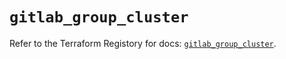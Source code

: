 # `gitlab_group_cluster`

Refer to the Terraform Registory for docs: [`gitlab_group_cluster`](https://registry.terraform.io/providers/gitlabhq/gitlab/16.5.0/docs/resources/group_cluster).
